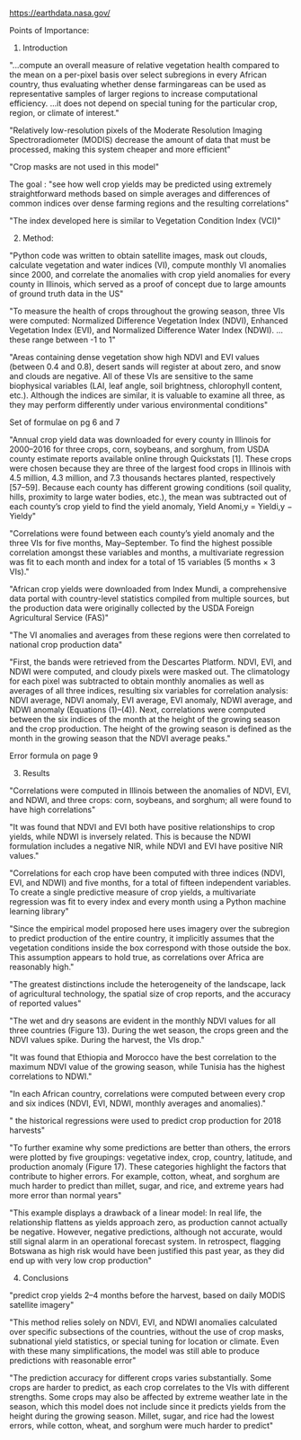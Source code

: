 https://earthdata.nasa.gov/

Points of Importance:

1. Introduction

"...compute an overall measure of relative vegetation health compared to the mean on a per-pixel basis over select subregions in every African country, thus evaluating whether dense farmingareas can be used as representative samples of larger regions to increase computational efficiency. ...it does not depend on special tuning for the particular crop, region, or climate of interest."

"Relatively low-resolution pixels of the Moderate Resolution Imaging Spectroradiometer (MODIS) decrease the amount of data that must be processed, making this system cheaper and more efficient"

"Crop masks are not used in this model"

The goal : "see how well crop yields may be predicted using extremely straightforward methods based on simple averages and differences of common indices over dense farming regions and the resulting correlations"

"The index developed here is similar to Vegetation Condition Index (VCI)"

2. Method:

"Python code was written to obtain satellite images, mask out clouds, calculate vegetation and water indices (VI), compute monthly VI anomalies since 2000, and correlate the anomalies with crop yield anomalies for every county in Illinois, which served as a proof of concept due to large amounts of ground truth data in the US"

"To measure the health of crops throughout the growing season, three VIs were computed:  Normalized Difference Vegetation Index (NDVI), Enhanced Vegetation Index (EVI), and Normalized
Difference Water Index (NDWI). ... these range between -1 to 1"

"Areas containing dense vegetation show high NDVI and EVI values (between 0.4 and 0.8), desert sands will register at about zero, and snow and clouds are negative. All of these VIs are
sensitive to the same biophysical variables (LAI, leaf angle, soil brightness, chlorophyll content, etc.). Although the indices are similar, it is valuable to examine all three, as they may perform differently under various environmental conditions"

Set of formulae on pg 6 and 7

"Annual crop yield data was downloaded for every county in Illinois for 2000–2016 for three crops, corn, soybeans, and sorghum, from USDA county estimate reports available online through Quickstats [1]. These crops were chosen because they are three of the largest food crops in Illinois with 4.5 million, 4.3 million, and 7.3 thousands hectares planted, respectively [57–59]. Because each county has different growing conditions (soil quality, hills, proximity to large water bodies, etc.), the mean was subtracted out of each county’s crop yield to find the yield anomaly, Yield Anomi,y = Yieldi,y − Yieldy"

"Correlations were found between each county’s yield anomaly and the three VIs for five months, May–September. To find the highest possible correlation amongst these variables and months, a multivariate regression was fit to each month and index for a total of 15 variables (5 months × 3 VIs)."

"African crop yields were downloaded from Index Mundi, a comprehensive data portal with country-level statistics compiled from multiple sources, but the production data were originally collected by the USDA Foreign Agricultural Service (FAS)"

"The VI anomalies and averages from these regions were then correlated to national crop production data"

"First, the bands were retrieved from the Descartes Platform. NDVI, EVI, and NDWI were computed, and cloudy pixels were masked out. The climatology for each pixel was subtracted to
obtain monthly anomalies as well as averages of all three indices, resulting six variables for correlation analysis: NDVI average, NDVI anomaly, EVI average, EVI anomaly, NDWI average, and NDWI anomaly (Equations (1)–(4)). Next, correlations were computed between the six indices of the month at the height of the growing season and the crop production. The height of the growing season is defined as the month in the growing season that the NDVI average peaks."


Error formula on page 9

3. Results

"Correlations were computed in Illinois between the anomalies of NDVI, EVI, and NDWI, and three crops: corn, soybeans, and sorghum; all were found to have high correlations"

"It was found that NDVI and EVI both have positive relationships to crop yields, while NDWI is inversely related. This is because the NDWI formulation includes a negative NIR, while NDVI and EVI have positive NIR values."


"Correlations for each crop have been computed with three indices (NDVI, EVI, and NDWI) and five months, for a total of fifteen independent variables. To create a single predictive measure of crop yields, a multivariate regression was fit to every index and every month using a Python machine learning library"

"Since the empirical model proposed here uses imagery over the subregion to predict production of the entire country, it implicitly assumes that the vegetation conditions inside the box correspond with those outside the box. This assumption appears to hold true, as correlations over Africa are reasonably high."

"The greatest distinctions include the heterogeneity of the landscape, lack of agricultural technology, the spatial size of crop reports, and the accuracy of reported values"

"The wet and dry seasons are evident in the monthly NDVI values for all three countries (Figure 13). During the wet season, the crops green and the NDVI values spike. During the harvest, the VIs drop."

"It was found that Ethiopia and Morocco have the best correlation to the maximum NDVI value of the growing season, while Tunisia has the highest correlations to NDWI."

"In each African country, correlations were computed between every crop and six indices (NDVI, EVI, NDWI, monthly averages and anomalies)."

" the historical regressions were used to predict crop production for 2018 harvests"

"To further examine why some predictions are better than others, the errors were plotted by five groupings: vegetative index, crop, country, latitude, and production anomaly (Figure 17). These categories highlight the factors that contribute to higher errors. For example, cotton, wheat, and sorghum are much harder to predict than millet, sugar, and rice, and extreme years had more error than normal years"

"This example displays a drawback of a linear model: In real life, the relationship flattens as yields approach zero, as production cannot actually be negative. However, negative predictions, although not accurate, would still signal alarm in an operational forecast system. In retrospect, flagging Botswana as high risk would have been justified this past year, as they did end up with very low crop production"

4. Conclusions

"predict crop yields 2–4 months before the harvest, based on daily MODIS satellite imagery"

"This method relies solely on NDVI, EVI, and NDWI anomalies calculated over specific subsections of the countries, without the use of crop masks, subnational yield statistics, or special tuning for location or climate. Even with these many simplifications, the model was still able to produce predictions with reasonable error"

"The prediction accuracy for different crops varies substantially. Some crops are harder to predict, as each crop correlates to the VIs with different strengths. Some crops may also be affected by extreme weather late in the season, which this model does not include since it predicts yields from the height during the growing season. Millet, sugar, and rice had the lowest errors, while cotton, wheat, and sorghum were much harder to predict"
